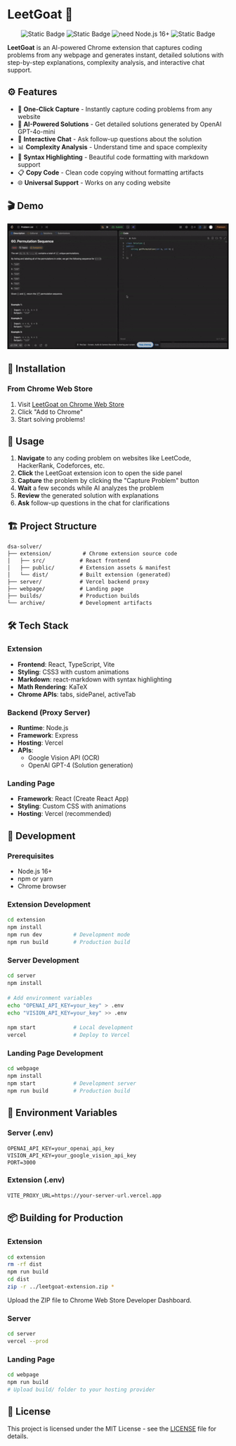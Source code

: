 # LeetGoat 🐐
<div align="center">

![Static Badge](https://img.shields.io/badge/build-passing-%232FB73C)
![Static Badge](https://img.shields.io/badge/version-1.0.1-blue)
![need Node.js 16+](https://img.shields.io/badge/Node.js-16%2B-%232FB73C?logo=node.js&logoColor=white)
![Static Badge](https://img.shields.io/badge/license-MIT-%23D10000)

</div>

**LeetGoat** is an AI-powered Chrome extension that captures coding problems from any webpage and generates instant, detailed solutions with step-by-step explanations, complexity analysis, and interactive chat support.

## ⚙ Features

- 🎯 **One-Click Capture** - Instantly capture coding problems from any website
- 🤖 **AI-Powered Solutions** - Get detailed solutions generated by OpenAI GPT-4o-mini
- 💬 **Interactive Chat** - Ask follow-up questions about the solution
- 📊 **Complexity Analysis** - Understand time and space complexity
- 🎨 **Syntax Highlighting** - Beautiful code formatting with markdown support
- 📋 **Copy Code** - Clean code copying without formatting artifacts
- 🌐 **Universal Support** - Works on any coding website

## 🎬 Demo

<div align="center">
  <img src="demo.gif" alt="LeetGoat Demo" width="800"/>
</div>

## 🚀 Installation

### From Chrome Web Store
1. Visit [LeetGoat on Chrome Web Store](https://chromewebstore.google.com/detail/leetgoat/golcbbhcljckpedmebmgfagbapbpkclg)
2. Click "Add to Chrome"
3. Start solving problems!

## 📖 Usage

1. **Navigate** to any coding problem on websites like LeetCode, HackerRank, Codeforces, etc.
2. **Click** the LeetGoat extension icon to open the side panel
3. **Capture** the problem by clicking the "Capture Problem" button
4. **Wait** a few seconds while AI analyzes the problem
5. **Review** the generated solution with explanations
6. **Ask** follow-up questions in the chat for clarifications

## 🏗️ Project Structure

```
dsa-solver/
├── extension/          # Chrome extension source code
│   ├── src/           # React frontend
│   ├── public/        # Extension assets & manifest
│   └── dist/          # Built extension (generated)
├── server/            # Vercel backend proxy
├── webpage/           # Landing page
├── builds/            # Production builds
└── archive/           # Development artifacts
```

## 🛠️ Tech Stack

### Extension
- **Frontend**: React, TypeScript, Vite
- **Styling**: CSS3 with custom animations
- **Markdown**: react-markdown with syntax highlighting
- **Math Rendering**: KaTeX
- **Chrome APIs**: tabs, sidePanel, activeTab

### Backend (Proxy Server)
- **Runtime**: Node.js
- **Framework**: Express
- **Hosting**: Vercel
- **APIs**: 
  - Google Vision API (OCR)
  - OpenAI GPT-4 (Solution generation)

### Landing Page
- **Framework**: React (Create React App)
- **Styling**: Custom CSS with animations
- **Hosting**: Vercel (recommended)

## 🔧 Development

### Prerequisites
- Node.js 16+
- npm or yarn
- Chrome browser

### Extension Development

```bash
cd extension
npm install
npm run dev          # Development mode
npm run build        # Production build
```

### Server Development

```bash
cd server
npm install

# Add environment variables
echo "OPENAI_API_KEY=your_key" > .env
echo "VISION_API_KEY=your_key" >> .env

npm start            # Local development
vercel               # Deploy to Vercel
```

### Landing Page Development

```bash
cd webpage
npm install
npm start            # Development server
npm run build        # Production build
```

## 🔐 Environment Variables

### Server (.env)
```env
OPENAI_API_KEY=your_openai_api_key
VISION_API_KEY=your_google_vision_api_key
PORT=3000
```

### Extension (.env)
```env
VITE_PROXY_URL=https://your-server-url.vercel.app
```

## 📦 Building for Production

### Extension
```bash
cd extension
rm -rf dist
npm run build
cd dist
zip -r ../leetgoat-extension.zip *
```

Upload the ZIP file to Chrome Web Store Developer Dashboard.

### Server
```bash
cd server
vercel --prod
```

### Landing Page
```bash
cd webpage
npm run build
# Upload build/ folder to your hosting provider
```

## 📝 License

This project is licensed under the MIT License - see the [LICENSE](https://github.com/atipre/leet-goat/blob/main/LICENSE) file for details.


